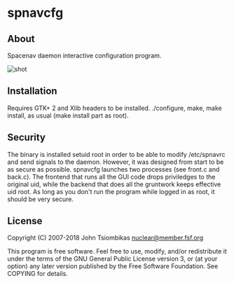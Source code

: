 spnavcfg
========

About
-----
Spacenav daemon interactive configuration program.

![shot](http://spacenav.sourceforge.net/images/spnavcfg-shot-thumb.png)

Installation
------------
Requires GTK+ 2 and Xlib headers to be installed.
./configure, make, make install, as usual (make install part as root).

Security
--------
The binary is installed setuid root in order to be able to modify /etc/spnavrc
and send signals to the daemon. However, it was designed from start to be as
secure as possible. spnavcfg launches two processes (see front.c and back.c).
The frontend that runs all the GUI code drops priviledges to the original uid,
while the backend that does all the gruntwork keeps effective uid root.
As long as you don't run the program while logged in as root, it should be very
secure.

License
-------
Copyright (C) 2007-2018 John Tsiombikas <nuclear@member.fsf.org>

This program is free software. Feel free to use, modify, and/or redistribute
it under the terms of the GNU General Public License version 3, or (at your
option) any later version published by the Free Software Foundation.
See COPYING for details.
